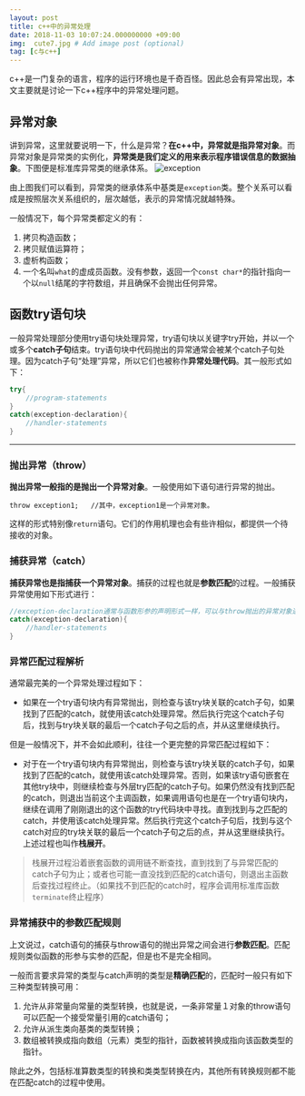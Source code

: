 ```yaml
---
layout: post
title: c++中的异常处理
date: 2018-11-03 10:07:24.000000000 +09:00
img:  cute7.jpg # Add image post (optional)
tag: [c与c++]
---
```


c++是一门复杂的语言，程序的运行环境也是千奇百怪。因此总会有异常出现，本文主要就是讨论一下c++程序中的异常处理问题。

## 异常对象
讲到异常，这里就要说明一下，什么是异常？**在c++中，异常就是指异常对象**。而异常对象是异常类的实例化，**异常类是我们定义的用来表示程序错误信息的数据抽象**。下图便是标准库异常类的继承体系。
![exception]({{site.baseurl}}/assets/img/exception/exception.jpg)

由上图我们可以看到，异常类的继承体系中基类是`exception`类。整个关系可以看成是按照层次关系组织的，层次越低，表示的异常情况就越特殊。

一般情况下，每个异常类都定义的有：
1. 拷贝构造函数；
2. 拷贝赋值运算符；
3. 虚析构函数；
4. 一个名叫`what`的虚成员函数。没有参数，返回一个`const char*`的指针指向一个以`null`结尾的字符数组，并且确保不会抛出任何异常。

## 函数try语句块
一般异常处理部分使用try语句块处理异常，try语句块以关键字try开始，并以一个或多个**catch子句**结束。try语句块中代码抛出的异常通常会被某个catch子句处理。因为catch子句“处理”异常，所以它们也被称作**异常处理代码**。其一般形式如下：
```cpp
try{
	//program-statements
}	
catch(exception-declaration){
	//handler-statements
}
```
---

### 抛出异常（throw）
**抛出异常一般指的是抛出一个异常对象**。一般使用如下语句进行异常的抛出。

	throw exception1;	//其中，exception1是一个异常对象。

这样的形式特别像`return`语句。它们的作用机理也会有些许相似，都提供一个待接收的对象。

### 捕获异常（catch）
**捕获异常也是指捕获一个异常对象**。捕获的过程也就是**参数匹配**的过程。一般捕获异常使用如下形式进行：
```cpp
//exception-declaration通常与函数形参的声明形式一样，可以与throw抛出的异常对象进行参数匹配。
catch(exception-declaration){
	//handler-statements
}
```
### 异常匹配过程解析
通常最完美的一个异常处理过程如下：
- 如果在一个try语句块内有异常抛出，则检查与该try块关联的catch子句，如果找到了匹配的catch，就使用该catch处理异常。然后执行完这个catch子句后，找到与try块关联的最后一个catch子句之后的点，并从这里继续执行。

但是一般情况下，并不会如此顺利，往往一个更完整的异常匹配过程如下：
- 对于在一个try语句块内有异常抛出，则检查与该try块关联的catch子句，如果找到了匹配的catch，就使用该catch处理异常。否则，如果该try语句嵌套在其他try块中，则继续检查与外层try匹配的catch子句。如果仍然没有找到匹配的catch，则退出当前这个主调函数，如果调用语句也是在一个try语句块内，继续在调用了刚刚退出的这个函数的try代码块中寻找。直到找到与之匹配的catch，并使用该catch处理异常。然后执行完这个catch子句后，找到与这个catch对应的try块关联的最后一个catch子句之后的点，并从这里继续执行。上述过程也叫作**栈展开**。

> 栈展开过程沿着嵌套函数的调用链不断查找，直到找到了与异常匹配的catch子句为止；或者也可能一直没找到匹配的catch语句，则退出主函数后查找过程终止。（如果找不到匹配的catch时，程序会调用标准库函数`terminate`终止程序）

### 异常捕获中的参数匹配规则
上文说过，catch语句的捕获与throw语句的抛出异常之间会进行**参数匹配**。匹配规则类似函数的形参与实参的匹配，但是也不是完全相同。

一般而言要求异常的类型与catch声明的类型是**精确匹配**的，匹配时一般只有如下三种类型转换可用：
1. 允许从非常量向常量的类型转换，也就是说，一条非常量１对象的throw语句可以匹配一个接受常量引用的catch语句；
2. 允许从派生类向基类的类型转换；
3. 数组被转换成指向数组（元素）类型的指针，函数被转换成指向该函数类型的指针。

除此之外，包括标准算数类型的转换和类类型转换在内，其他所有转换规则都不能在匹配catch的过程中使用。



